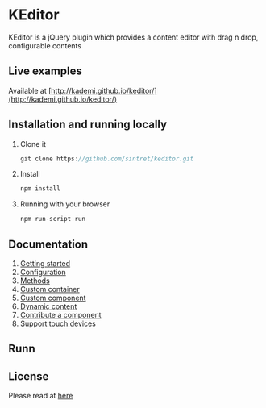 # KEditor
KEditor is a jQuery plugin which provides a content editor with drag n drop, configurable contents
  
## Live examples
Available at [http://kademi.github.io/keditor/](http://kademi.github.io/keditor/)

## Installation and running locally
 1. Clone it
    ```javascript
    git clone https://github.com/sintret/keditor.git
    ```


 2. Install
    ```javascript
    npm install
    ```

 3. Running with your browser
     ```javascript
     npm run-script run
     ```

## Documentation
1. [Getting started](./docs/getting_started.md)
1. [Configuration](./docs/configuration.md)
1. [Methods](./docs/methods.md)
1. [Custom container](./docs/custom_container.md)
1. [Custom component](./docs/custom_component.md)
1. [Dynamic content](./docs/dynamic_content.md)
1. [Contribute a component](./docs/contribute_a_component.md)
1. [Support touch devices](./docs/support_touch_devices.md)

## Runn

## License
Please read at [here](./LICENSE.md)

